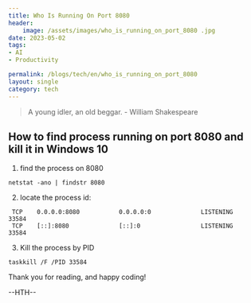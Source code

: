 ```yaml
---
title: Who Is Running On Port 8080
header:
    image: /assets/images/who_is_running_on_port_8080 .jpg
date: 2023-05-02
tags:
- AI
- Productivity

permalink: /blogs/tech/en/who_is_running_on_port_8080
layout: single
category: tech
---
```

> A young idler, an old beggar. - William Shakespeare

## How to find process running on port 8080 and kill it in Windows 10

1. find the process on 8080

```
netstat -ano | findstr 8080
```

2. locate the process id:


```
 TCP    0.0.0.0:8080           0.0.0.0:0              LISTENING       33584
 TCP    [::]:8080              [::]:0                 LISTENING       33584
```


3. Kill the process by PID

```
taskkill /F /PID 33584
```


Thank you for reading, and happy coding!


--HTH--

